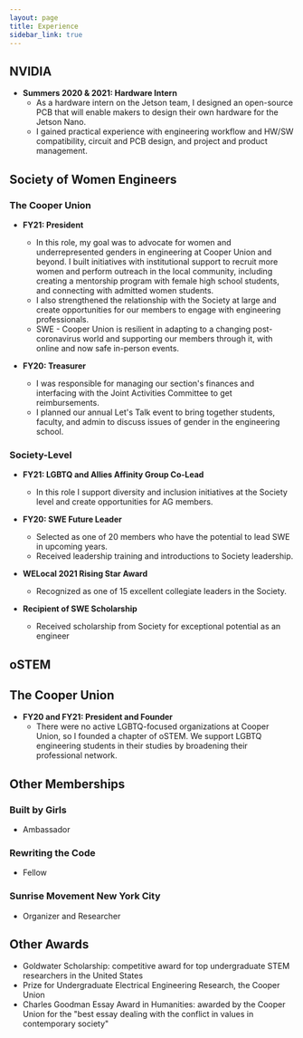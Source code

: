 ```yaml
---
layout: page
title: Experience
sidebar_link: true
---
```


## NVIDIA
* **Summers 2020 & 2021: Hardware Intern**
	* As a hardware intern on the Jetson team, I designed an open-source PCB that will enable makers to design their own hardware for the Jetson Nano.
	* I gained practical experience with engineering workflow and HW/SW compatibility, circuit and PCB design, and project and product management.

## Society of Women Engineers

### The Cooper Union
* **FY21: President**
	* In this role, my goal was to advocate for women and underrepresented genders in engineering at Cooper Union and beyond. I built initiatives with institutional support to recruit more women and perform outreach in the local community, including creating a mentorship program with female high school students, and connecting with admitted women students.
	* I also strengthened the relationship with the Society at large and create opportunities for our members to engage with engineering professionals.
	* SWE - Cooper Union is resilient in adapting to a changing post-coronavirus world and supporting our members through it, with online and now safe in-person events.

* **FY20: Treasurer**
	* I was responsible for managing our section's finances and interfacing with the Joint Activities Committee to get reimbursements.
	* I planned our annual Let's Talk event to bring together students, faculty, and admin to discuss issues of gender in the engineering school.

### Society-Level
* **FY21: LGBTQ and Allies Affinity Group Co-Lead**
	* In this role I support diversity and inclusion initiatives at the Society level and create opportunities for AG members. 

* **FY20: SWE Future Leader**
	* Selected as one of 20 members who have the potential to lead SWE in upcoming years.
	* Received leadership training and introductions to Society leadership.

* **WELocal 2021 Rising Star Award**
	* Recognized as one of 15 excellent collegiate leaders in the Society.

* **Recipient of SWE Scholarship**
	* Received scholarship from Society for exceptional potential as an engineer

## oSTEM
## The Cooper Union
* **FY20 and FY21: President and Founder**
	* There were no active LGBTQ-focused organizations at Cooper Union, so I founded a chapter of oSTEM. We support LGBTQ engineering students in their studies by broadening their professional network.

## Other Memberships
### Built by Girls
* Ambassador

### Rewriting the Code
* Fellow

### Sunrise Movement New York City
* Organizer and Researcher

## Other Awards
* Goldwater Scholarship: competitive award for top undergraduate STEM researchers in the United States
* Prize for Undergraduate Electrical Engineering Research, the Cooper Union
* Charles Goodman Essay Award in Humanities: awarded by the Cooper Union for the "best essay dealing with the conflict in values in contemporary society"
